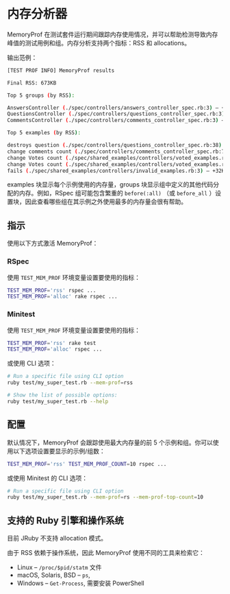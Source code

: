 # 内存分析器

MemoryProf 在测试套件运行期间跟踪内存使用情况，并可以帮助检测导致内存峰值的测试用例和组。内存分析支持两个指标：RSS 和 allocations。

输出范例：

```sh
[TEST PROF INFO] MemoryProf results

Final RSS: 673KB

Top 5 groups (by RSS):

AnswersController (./spec/controllers/answers_controller_spec.rb:3) – +80KB (13.50%)
QuestionsController (./spec/controllers/questions_controller_spec.rb:3) – +32KB  (9.08%)
CommentsController (./spec/controllers/comments_controller_spec.rb:3) – +16KB (3.27%)

Top 5 examples (by RSS):

destroys question (./spec/controllers/questions_controller_spec.rb:38) – +144KB (24.38%)
change comments count (./spec/controllers/comments_controller_spec.rb:7) – +120KB (20.00%)
change Votes count (./spec/shared_examples/controllers/voted_examples.rb:23) – +90KB (16.36%)
change Votes count (./spec/shared_examples/controllers/voted_examples.rb:23) – +64KB (12.86%)
fails (./spec/shared_examples/controllers/invalid_examples.rb:3) – +32KB (5.00%)
```

examples 块显示每个示例使用的内存量，groups 块显示组中定义的其他代码分配的内存。例如，RSpec 组可能包含繁重的 `before(:all)` （或 `before_all` ）设置块，因此查看哪些组在其示例之外使用最多的内存量会很有帮助。

## 指示

使用以下方式激活 MemoryProf：

### RSpec

使用 `TEST_MEM_PROF` 环境变量设置要使用的指标：

```sh
TEST_MEM_PROF='rss' rspec ...
TEST_MEM_PROF='alloc' rake rspec ...
```

### Minitest

使用 `TEST_MEM_PROF` 环境变量设置要使用的指标：

```sh
TEST_MEM_PROF='rss' rake test
TEST_MEM_PROF='alloc' rspec ...
```

或使用 CLI 选项：

```sh
# Run a specific file using CLI option
ruby test/my_super_test.rb --mem-prof=rss

# Show the list of possible options:
ruby test/my_super_test.rb --help
```

## 配置

默认情况下，MemoryProf 会跟踪使用最大内存量的前 5 个示例和组。你可以使用以下选项设置要显示的示例/组数：

```sh
TEST_MEM_PROF='rss' TEST_MEM_PROF_COUNT=10 rspec ...
```

或使用 Minitest 的 CLI 选项：

```sh
# Run a specific file using CLI option
ruby test/my_super_test.rb --mem-prof=rs --mem-prof-top-count=10
```

## 支持的 Ruby 引擎和操作系统

目前 JRuby 不支持 allocation 模式。

由于 RSS 依赖于操作系统，因此 MemoryProf 使用不同的工具来检索它：

* Linux – `/proc/$pid/statm` 文件
* macOS, Solaris, BSD – `ps`,
* Windows – `Get-Process`, 需要安装 PowerShell

